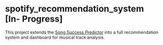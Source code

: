 # spotify_recommendation_system [In- Progress]
This project extends the [Song Success Predictor](https://github.com/ericlewisX/is-your-song-a-banger-or-a-dud) into a full recommendation system and dashboard for musical track analysis.

